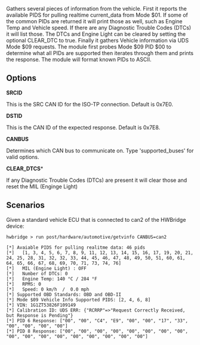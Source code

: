 Gathers several pieces of information from the vehicle.  First it reports
the available PIDS for pulling realtime current_data from Mode $01.  If some of
the common PIDs are returned it will print those as well, such as Engine Temp and
Vehicle speed.  If there are any Diagnostic Trouble Codes (DTCs) it will list those.
The DTCs and Engine Light can be cleared by setting the optional CLEAR_DTC to true.
Finally it gathers Vehicle information via UDS Mode $09 requests.  The module
first probes Mode $09 PID $00 to determine what all PIDs are supported then
iterates through them and prints the response.  The module will format known
PIDs to ASCII.

## Options ##

  **SRCID**

  This is the SRC CAN ID for the ISO-TP connection.  Default is 0x7E0.

  **DSTID**

  This is the CAN ID of the expected response.  Default is 0x7E8.

  **CANBUS**

  Determines which CAN bus to communicate on.  Type 'supported_buses' for valid options.

  **CLEAR_DTCS***

  If any Diagnostic Trouble Codes (DTCs) are present it will clear those and reset the MIL (Enginge Light)

## Scenarios

  Given a standard vehicle ECU that is connected to can2 of the HWBridge device:

```
hwbridge > run post/hardware/automotive/getvinfo CANBUS=can2

[*] Avaiable PIDS for pulling realitme data: 46 pids
[*]   [1, 3, 4, 5, 6, 7, 8, 9, 11, 12, 13, 14, 15, 16, 17, 19, 20, 21, 24, 25, 28, 31, 32, 32, 33, 44, 45, 46, 47, 48, 49, 50, 51, 60, 61, 64, 65, 66, 67, 68, 69, 70, 71, 73, 74, 76]
[*]   MIL (Engine Light) : OFF
[*]   Number of DTCs: 0
[*]   Engine Temp: 140 °C / 284 °F
[*]   RPMS: 0
[*]   Speed: 0 km/h  /  0.0 mph
[*] Supported OBD Standards: OBD and OBD-II
[*] Mode $09 Vehicle Info Supported PIDS: [2, 4, 6, 8]
[*] VIN: 1G1ZT53826F109149
[*] Calibration ID: UDS ERR: {"RCRRP"=>"Request Correctly Received, but Response is Pending"}
[*] PID 6 Response: ["00", "00", "C4", "E9", "00", "00", "17", "33", "00", "00", "00", "00"]
[*] PID 8 Response: ["00", "00", "00", "00", "00", "00", "00", "00", "00", "00", "00", "00", "00", "00", "00", "00", "00"]
```
